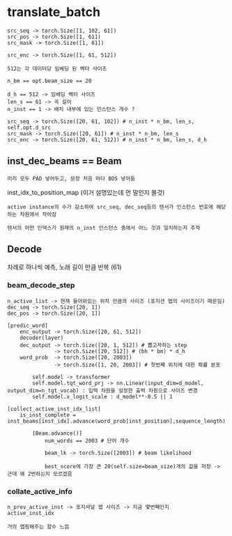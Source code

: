 # translate_batch
    
    src_seq -> torch.Size([1, 102, 61])
    src_pos -> torch.Size([1, 61])
    src_mask -> torch.Size([1, 61])

    src_enc -> torch.Size([1, 61, 512])

    512는 각 데이터당 임베딩 된 벡터 사이즈

    n_bm == opt.beam_size == 20

    d_h == 512 -> 임베딩 벡터 사이즈
    len_s == 61 -> 곡 길이
    n_inst == 1 -> 배치 내부에 있는 인스턴스 개수 ?

    src_seq -> torch.Size([20, 61, 102]) # n_inst * n_bm, len_s, self.opt.d_src
    src_mask -> torch.Size([20, 61]) # n_inst * n_bm, len_s
    src_enc -> torch.Size([20, 61, 512]) # n_inst * n_bm, len_s, d_h
    
## inst_dec_beams == Beam

    미리 모두 PAD 넣어두고, 문장 처음 마다 BOS 넣어둠

inst_idx_to_position_map (이거 설명있는데 먼 말인지 몰것)

    active instance의 수가 감소하여 src_seq, dec_seq등의 텐서가 인스턴스 번호에 해당하는 차원에서 작아짐 

    텐서의 어떤 인덱스가 원래의 n_inst 인스턴스 중에서 어느 것과 일치하는지 추적 

## Decode

차례로 하나씩 예측, 노래 길이 만큼 반복 (61)

### beam_decode_step

    n_active_list -> 현재 들어와있는 위치 만큼의 사이즈 (포지션 맵의 사이즈이기 때문임)
    dec_seq -> torch.Size([20, 1])
    dec_pos -> torch.Size([20, 1])

    [predic_word]
        enc_output -> torch.Size([20, 61, 512])
        decoder(layer)
        dec_output -> torch.Size([20, 1, 512]) # 뽑고자하는 step
                   -> torch.Size([20, 512]) # (bh * bm) * d_h
        word_prob  -> torch.Size([20, 2003])
                   -> torch.Size([1, 20, 2003]) # 첫번째 위치에 대한 확률 분포

            self.model -> transformer
            self.model.tqt_word_prj -> nn.Linear(input_dim=d_model, output_dim=n_tgt_vocab) : 입력 차원을 설정한 출력 차원으로 사이즈 변경
            self.model.x_logit_scale : d_model**-0.5 || 1

    [collect_active_inst_idx_list]
        is_inst_complete = inst_beams[inst_idx].advance(word_prob[inst_position],sequence_length)

            [Beam.advance()]
                num_words == 2003 # 단어 개수 

                beam_lk -> torch.Size([2003]) # beam likelihood

                best_score에 가장 큰 20(self.size=beam_size)개의 값을 저장 -> 근데 왜 2번하는지 모르겠음

### collate_active_info

    n_prev_active_inst -> 포지셔널 맵 사이즈 -> 지금 몇번째인지
    active_inst_idx 

    거의 맵핑해주는 함수 느낌



                


